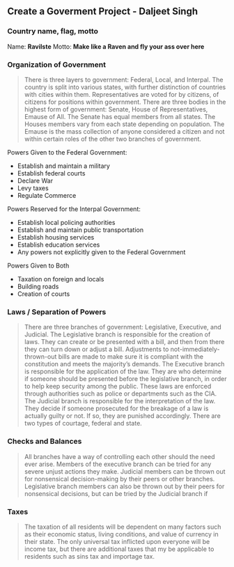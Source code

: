 ## Create a Goverment Project - Daljeet Singh
### Country name, flag, motto
Name: **Ravilste**
Motto: **Make like a Raven and fly your ass over here**

### Organization of Government
> There is three layers to government: Federal, Local, and Interpal. The country is split into various states, with further distinction of countries with cities within them. Representatives are voted for by citizens, of citizens for positions within government. There are three bodies in the highest form of government: Senate, House of Representatives, Emause of All. The Senate has equal members from all states. The Houses members vary from each state depending on population. The Emause is the mass collection of anyone considered a citizen and not within certain roles of the other two branches of government. 

Powers Given to the Federal Government:
- Establish and maintain a military
- Establish federal courts
- Declare War
- Levy taxes
- Regulate Commerce

Powers Reserved for the Interpal Government:
- Establish local policing authorities
- Establish and maintain public transportation
- Establish housing services
- Establish education services
- Any powers not explicitly given to the Federal Government

Powers Given to Both
- Taxation on foreign and locals
- Building roads
- Creation of courts

### Laws / Separation of Powers
> There are three branches of government: Legislative, Executive, and Judicial.
The Legislative branch is responsible for the creation of laws. They can create or be presented with a bill, and then from there they can turn down or adjust a bill. Adjustments to not-immediately-thrown-out bills are made to make sure it is compliant with the constitution and meets the majority’s demands.
The Executive branch is responsible for the application of the law. They are who determine if someone should be presented before the legislative branch, in order to help keep security among the public. These laws are enforced through authorities such as police or departments such as the CIA.
The Judicial branch is responsible for the interpretation of the law. They decide if someone prosecuted for the breakage of a law is actually guilty or not. If so, they are punished accordingly. There are two types of courtage, federal and state.

### Checks and Balances
> All branches have a way of controlling each other should the need ever arise. Members of the executive branch can be tried for any severe unjust actions they make. Judicial members can be thrown out for nonsensical decision-making by their peers or other branches. Legislative branch members can also be thrown out by their peers for nonsensical decisions, but can be tried by the Judicial branch if

### Taxes
> The taxation of all residents will be dependent on many factors such as their economic status, living conditions, and value of currency in their state. The only universal tax inflicted upon everyone will be income tax, but there are additional taxes that my be applicable to residents such as sins tax and importage tax.












